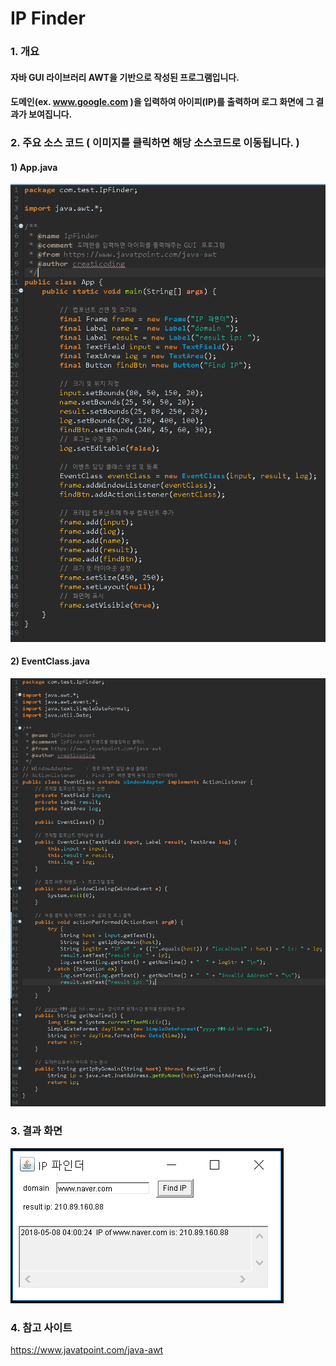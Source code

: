 # IP Finder

### 1. 개요

#### 자바 GUI 라이브러리 AWT을 기반으로 작성된 프로그램입니다. 

#### 도메인(ex. www.google.com )을 입력하여 아이피(IP)를 출력하며 로그 화면에 그 결과가 보여집니다.

### 2. 주요 소스 코드 ( 이미지를 클릭하면 해당 소스코드로 이동됩니다. )

#### 1) App.java

[![App.java](./App.PNG?raw=true "Title")](https://github.com/CreatiCoding/CrecoLab/blob/master/project/gui/IpFinder/src/main/java/com/test/IpFinder/App.java)

#### 2) EventClass.java

[![EventClass.java](EventClass.PNG?raw=true "Title")](https://github.com/CreatiCoding/CrecoLab/blob/master/project/gui/IpFinder/src/main/java/com/test/IpFinder/EventClass.java)

### 3. 결과 화면

![result image](result.PNG?raw=true "Title")

### 4. 참고 사이트

https://www.javatpoint.com/java-awt
